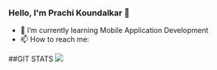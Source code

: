 ### Hello, I'm Prachi Koundalkar 👋


- 🌱 I’m currently learning Mobile Application Development
- 📫 How to reach me: 

##GIT STATS
<img src="https://github-readme-stats.vercel.app/api?username=Prachi-creater&&show_icons=true&title_color=ffffff&text_color=daf7dc&bg_color=151515&icon_color=bb2acf">
